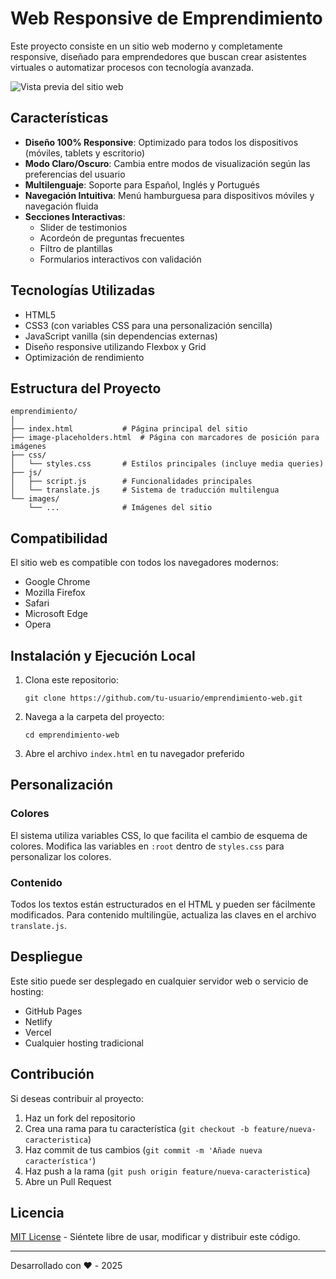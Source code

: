 # Web Responsive de Emprendimiento

Este proyecto consiste en un sitio web moderno y completamente responsive, diseñado para emprendedores que buscan crear asistentes virtuales o automatizar procesos con tecnología avanzada.

![Vista previa del sitio web](images/preview.jpg)

## Características

- **Diseño 100% Responsive**: Optimizado para todos los dispositivos (móviles, tablets y escritorio)
- **Modo Claro/Oscuro**: Cambia entre modos de visualización según las preferencias del usuario
- **Multilenguaje**: Soporte para Español, Inglés y Portugués
- **Navegación Intuitiva**: Menú hamburguesa para dispositivos móviles y navegación fluida
- **Secciones Interactivas**: 
  - Slider de testimonios
  - Acordeón de preguntas frecuentes
  - Filtro de plantillas
  - Formularios interactivos con validación

## Tecnologías Utilizadas

- HTML5
- CSS3 (con variables CSS para una personalización sencilla)
- JavaScript vanilla (sin dependencias externas)
- Diseño responsive utilizando Flexbox y Grid
- Optimización de rendimiento

## Estructura del Proyecto

```
emprendimiento/
│
├── index.html           # Página principal del sitio
├── image-placeholders.html  # Página con marcadores de posición para imágenes
├── css/
│   └── styles.css       # Estilos principales (incluye media queries)
├── js/
│   ├── script.js        # Funcionalidades principales
│   └── translate.js     # Sistema de traducción multilengua
└── images/
    └── ...              # Imágenes del sitio
```

## Compatibilidad

El sitio web es compatible con todos los navegadores modernos:
- Google Chrome
- Mozilla Firefox
- Safari
- Microsoft Edge
- Opera

## Instalación y Ejecución Local

1. Clona este repositorio:
   ```
   git clone https://github.com/tu-usuario/emprendimiento-web.git
   ```

2. Navega a la carpeta del proyecto:
   ```
   cd emprendimiento-web
   ```

3. Abre el archivo `index.html` en tu navegador preferido

## Personalización

### Colores
El sistema utiliza variables CSS, lo que facilita el cambio de esquema de colores. Modifica las variables en `:root` dentro de `styles.css` para personalizar los colores.

### Contenido
Todos los textos están estructurados en el HTML y pueden ser fácilmente modificados. Para contenido multilingüe, actualiza las claves en el archivo `translate.js`.

## Despliegue

Este sitio puede ser desplegado en cualquier servidor web o servicio de hosting:
- GitHub Pages
- Netlify
- Vercel
- Cualquier hosting tradicional

## Contribución

Si deseas contribuir al proyecto:
1. Haz un fork del repositorio
2. Crea una rama para tu característica (`git checkout -b feature/nueva-caracteristica`)
3. Haz commit de tus cambios (`git commit -m 'Añade nueva característica'`)
4. Haz push a la rama (`git push origin feature/nueva-caracteristica`)
5. Abre un Pull Request

## Licencia

[MIT License](LICENSE) - Siéntete libre de usar, modificar y distribuir este código.

---
Desarrollado con ❤️ - 2025